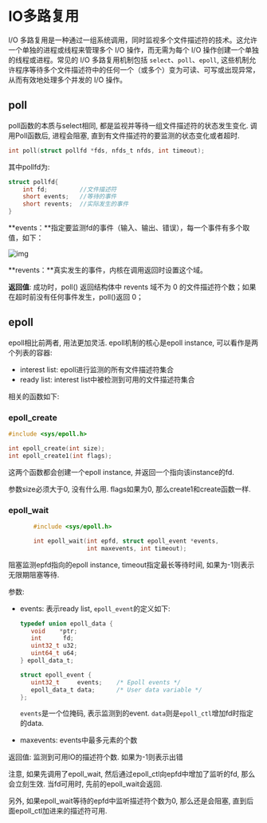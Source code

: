 # IO多路复用

I/O 多路复用是一种通过一组系统调用，同时监视多个文件描述符的技术。这允许一个单独的进程或线程来管理多个 I/O 操作，而无需为每个 I/O 操作创建一个单独的线程或进程。常见的 I/O 多路复用机制包括 `select`、`poll`、`epoll`, 这些机制允许程序等待多个文件描述符中的任何一个（或多个）变为可读、可写或出现异常，从而有效地处理多个并发的 I/O 操作。

## poll

poll函数的本质与select相同, 都是监视并等待一组文件描述符的状态发生变化. 调用Poll函数后, 进程会阻塞, 直到有文件描述符的要监测的状态变化或者超时. 

```c
int poll(struct pollfd *fds, nfds_t nfds, int timeout);
```

其中pollfd为:

```c
struct pollfd{
	int fd;			//文件描述符
	short events;	//等待的事件
	short revents;	//实际发生的事件
}
```

**events：**指定要监测fd的事件（输入、输出、错误），每一个事件有多个取值，如下：

![img](https://img-blog.csdn.net/20180917154157899?watermark/2/text/aHR0cHM6Ly9ibG9nLmNzZG4ubmV0L3NreXBlbmc1Nw==/font/5a6L5L2T/fontsize/400/fill/I0JBQkFCMA==/dissolve/70)

**revents：**真实发生的事件，内核在调用返回时设置这个域。

**返回值**: 成功时，poll() 返回结构体中 revents 域不为 0 的文件描述符个数；如果在超时前没有任何事件发生，poll()返回 0；

## epoll

epoll相比前两者, 用法更加灵活. epoll机制的核心是epoll instance, 可以看作是两个列表的容器:

* interest list: epoll进行监测的所有文件描述符集合
* ready list: interest list中被检测到可用的文件描述符集合

相关的函数如下:

### epoll_create

```c
#include <sys/epoll.h>

int epoll_create(int size);
int epoll_create1(int flags);
```

这两个函数都会创建一个epoll instance, 并返回一个指向该instance的fd.

参数size必须大于0, 没有什么用. flags如果为0, 那么create1和create函数一样.

### epoll_wait

```c
       #include <sys/epoll.h>

       int epoll_wait(int epfd, struct epoll_event *events,
                      int maxevents, int timeout);
```

阻塞监测epfd指向的epoll instance, timeout指定最长等待时间, 如果为-1则表示无限期阻塞等待. 

参数:

* events: 表示ready list, `epoll_event`的定义如下:

  ```c
  typedef union epoll_data {
     void    *ptr;
     int      fd;
     uint32_t u32;
     uint64_t u64;
  } epoll_data_t;
  
  struct epoll_event {
     uint32_t     events;    /* Epoll events */
     epoll_data_t data;      /* User data variable */
  };
  ```

  `events`是一个位掩码, 表示监测到的event. `data`则是`epoll_ctl`增加fd时指定的data. 

* maxevents: events中最多元素的个数

返回值: 监测到可用IO的描述符个数. 如果为-1则表示出错

注意, 如果先调用了epoll_wait, 然后通过epoll_ctl向epfd中增加了监听的fd, 那么会立刻生效. 当fd可用时, 先前的epoll_wait会返回. 

另外, 如果epoll_wait等待的epfd中监听描述符个数为0, 那么还是会阻塞, 直到后面epoll_ctl加进来的描述符可用.

